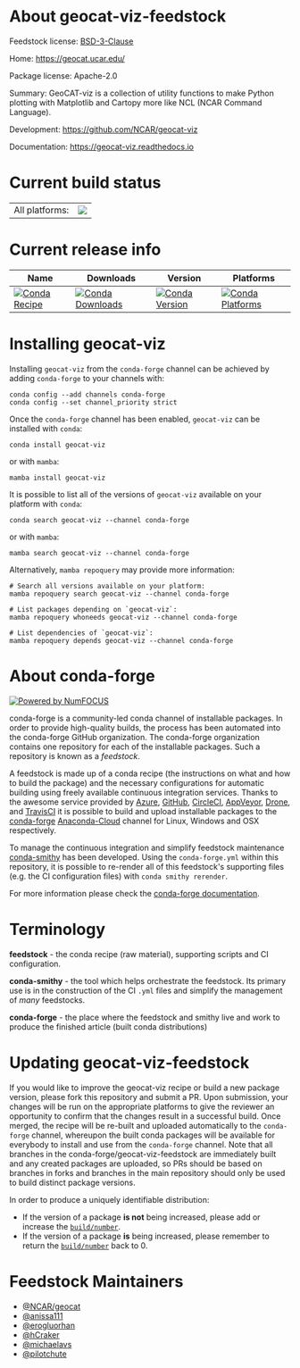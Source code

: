 About geocat-viz-feedstock
==========================

Feedstock license: [BSD-3-Clause](https://github.com/conda-forge/geocat-viz-feedstock/blob/main/LICENSE.txt)

Home: https://geocat.ucar.edu/

Package license: Apache-2.0

Summary: GeoCAT-viz is a collection of utility functions to make Python plotting with Matplotlib and Cartopy more like NCL (NCAR Command Language).

Development: https://github.com/NCAR/geocat-viz

Documentation: https://geocat-viz.readthedocs.io

Current build status
====================


<table><tr><td>All platforms:</td>
    <td>
      <a href="https://dev.azure.com/conda-forge/feedstock-builds/_build/latest?definitionId=16196&branchName=main">
        <img src="https://dev.azure.com/conda-forge/feedstock-builds/_apis/build/status/geocat-viz-feedstock?branchName=main">
      </a>
    </td>
  </tr>
</table>

Current release info
====================

| Name | Downloads | Version | Platforms |
| --- | --- | --- | --- |
| [![Conda Recipe](https://img.shields.io/badge/recipe-geocat--viz-green.svg)](https://anaconda.org/conda-forge/geocat-viz) | [![Conda Downloads](https://img.shields.io/conda/dn/conda-forge/geocat-viz.svg)](https://anaconda.org/conda-forge/geocat-viz) | [![Conda Version](https://img.shields.io/conda/vn/conda-forge/geocat-viz.svg)](https://anaconda.org/conda-forge/geocat-viz) | [![Conda Platforms](https://img.shields.io/conda/pn/conda-forge/geocat-viz.svg)](https://anaconda.org/conda-forge/geocat-viz) |

Installing geocat-viz
=====================

Installing `geocat-viz` from the `conda-forge` channel can be achieved by adding `conda-forge` to your channels with:

```
conda config --add channels conda-forge
conda config --set channel_priority strict
```

Once the `conda-forge` channel has been enabled, `geocat-viz` can be installed with `conda`:

```
conda install geocat-viz
```

or with `mamba`:

```
mamba install geocat-viz
```

It is possible to list all of the versions of `geocat-viz` available on your platform with `conda`:

```
conda search geocat-viz --channel conda-forge
```

or with `mamba`:

```
mamba search geocat-viz --channel conda-forge
```

Alternatively, `mamba repoquery` may provide more information:

```
# Search all versions available on your platform:
mamba repoquery search geocat-viz --channel conda-forge

# List packages depending on `geocat-viz`:
mamba repoquery whoneeds geocat-viz --channel conda-forge

# List dependencies of `geocat-viz`:
mamba repoquery depends geocat-viz --channel conda-forge
```


About conda-forge
=================

[![Powered by
NumFOCUS](https://img.shields.io/badge/powered%20by-NumFOCUS-orange.svg?style=flat&colorA=E1523D&colorB=007D8A)](https://numfocus.org)

conda-forge is a community-led conda channel of installable packages.
In order to provide high-quality builds, the process has been automated into the
conda-forge GitHub organization. The conda-forge organization contains one repository
for each of the installable packages. Such a repository is known as a *feedstock*.

A feedstock is made up of a conda recipe (the instructions on what and how to build
the package) and the necessary configurations for automatic building using freely
available continuous integration services. Thanks to the awesome service provided by
[Azure](https://azure.microsoft.com/en-us/services/devops/), [GitHub](https://github.com/),
[CircleCI](https://circleci.com/), [AppVeyor](https://www.appveyor.com/),
[Drone](https://cloud.drone.io/welcome), and [TravisCI](https://travis-ci.com/)
it is possible to build and upload installable packages to the
[conda-forge](https://anaconda.org/conda-forge) [Anaconda-Cloud](https://anaconda.org/)
channel for Linux, Windows and OSX respectively.

To manage the continuous integration and simplify feedstock maintenance
[conda-smithy](https://github.com/conda-forge/conda-smithy) has been developed.
Using the ``conda-forge.yml`` within this repository, it is possible to re-render all of
this feedstock's supporting files (e.g. the CI configuration files) with ``conda smithy rerender``.

For more information please check the [conda-forge documentation](https://conda-forge.org/docs/).

Terminology
===========

**feedstock** - the conda recipe (raw material), supporting scripts and CI configuration.

**conda-smithy** - the tool which helps orchestrate the feedstock.
                   Its primary use is in the construction of the CI ``.yml`` files
                   and simplify the management of *many* feedstocks.

**conda-forge** - the place where the feedstock and smithy live and work to
                  produce the finished article (built conda distributions)


Updating geocat-viz-feedstock
=============================

If you would like to improve the geocat-viz recipe or build a new
package version, please fork this repository and submit a PR. Upon submission,
your changes will be run on the appropriate platforms to give the reviewer an
opportunity to confirm that the changes result in a successful build. Once
merged, the recipe will be re-built and uploaded automatically to the
`conda-forge` channel, whereupon the built conda packages will be available for
everybody to install and use from the `conda-forge` channel.
Note that all branches in the conda-forge/geocat-viz-feedstock are
immediately built and any created packages are uploaded, so PRs should be based
on branches in forks and branches in the main repository should only be used to
build distinct package versions.

In order to produce a uniquely identifiable distribution:
 * If the version of a package **is not** being increased, please add or increase
   the [``build/number``](https://docs.conda.io/projects/conda-build/en/latest/resources/define-metadata.html#build-number-and-string).
 * If the version of a package **is** being increased, please remember to return
   the [``build/number``](https://docs.conda.io/projects/conda-build/en/latest/resources/define-metadata.html#build-number-and-string)
   back to 0.

Feedstock Maintainers
=====================

* [@NCAR/geocat](https://github.com/NCAR/geocat/)
* [@anissa111](https://github.com/anissa111/)
* [@erogluorhan](https://github.com/erogluorhan/)
* [@hCraker](https://github.com/hCraker/)
* [@michaelavs](https://github.com/michaelavs/)
* [@pilotchute](https://github.com/pilotchute/)

